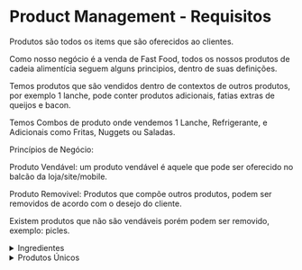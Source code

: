 # Product Management - Requisitos

Produtos são todos os items que são oferecidos ao clientes.

Como nosso negócio é a venda de Fast Food, todos os nossos produtos de cadeia alimentícia seguem alguns principios, dentro de suas definições.


Temos produtos que são vendidos dentro de contextos de outros produtos, por exemplo 1 lanche, pode conter produtos adicionais, fatias extras de queijos e bacon.

Temos Combos de produto onde vendemos 1 Lanche, Refrigerante, e Adicionais como Fritas, Nuggets ou Saladas.

Princípios de Negócio:

Produto Vendável: um produto vendável é aquele que pode ser oferecido no balcão da loja/site/mobile.

Produto Removivel: Produtos que compõe outros produtos, podem ser removidos de acordo com o desejo do cliente.

Existem produtos que não são vendáveis porém podem ser removido, exemplo: picles.

<details>

<summary>Ingredientes</summary>

Os ingredientes são os item que compõe os produtos.

No caso de lanches por exemplo, temos o pão, hamburguer, maionese, etc.
Estes ingredientes por sua vez não são vendidos separadamente, mas sempre dentro de um contexto de outro produto, no caso o Lanche.

### Requisitos Funcionais
 
 Deve ser possível cadastrar um ingrediente.


### Regras de Negócio
- [ ] O nome do Ingrediente deve conter ao menos 3 letras. Ex .: Sal
- [ ] O nome do Ingrediente não deve ultrapassar 100 caracteres
- [ ] Por padrão todo ingrediente não é vendável
- [ ] Por Padrão todo Ingrediente é removível


### Requisitos Não-Funcionais
- [ ] Campo nome deve conter no máximo 100
- [ ] Campo descrição deve contar até 300 Caracteres


</details>

<details>

<summary>Produtos Únicos</summary>

Os são os produtos que fábricados dentro da loja ou  compõe os produtos.

No caso de lanches por exemplo, temos o pão, hamburguer, maionese, etc.
Estes ingredientes por sua vez não são vendidos

### Requisitos Funcionais
 
 Deve ser possível cadastrar um ingrediente.


### Regras de Negócio
- [ ] O nome do Ingrediente deve conter ao menos 3 letras. Ex .: Sal
- [ ] O nome do Ingrediente não deve ultrapassar 100 caracteres
- [ ] Por padrão todo ingrediente não é vendável
- [ ] Por Padrão todo Ingrediente é removível

### Requisitos Não-Funcionais
- [ ] Campo nome deve conter no máximo 100
- [ ] Campo descrição deve contar até 300 Caracteres
</details>






